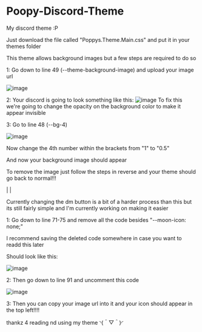 # Poopy-Discord-Theme
My discord theme :P

Just download the file called "Poppys.Theme.Main.css" and put it in your themes folder

This theme allows background images but a few steps are required to do so

1:
Go down to line 49 (--theme-background-image) and upload your image url

![image](https://github.com/user-attachments/assets/7956134f-2d17-4e00-9867-1c9dd9c79fd7)

2:
Your discord is going to look something like this:
![image](https://github.com/user-attachments/assets/633a3d9e-b8bb-4c90-9cda-718a3467f743)
To fix this we're going to change the opacity on the background color to make it appear invisible

3:
Go to line 48 (--bg-4)

![image](https://github.com/user-attachments/assets/98a9cab2-0b32-4613-99de-b7b4807aed18)

Now change the 4th number within the brackets from "1" to "0.5"

And now your background image should appear

To remove the image just follow the steps in reverse and your theme should go back to normal!!!

|
|

Currently changing the dm button is a bit of a harder process than this but its still fairly simple and I'm currently working on making it easier

1:
Go down to line 71-75 and remove all the code besides "--moon-icon: none;"

I recommend saving the deleted code somewhere in case you want to readd this later

Should look like this:

![image](https://github.com/user-attachments/assets/2bf77159-e794-4170-8b35-8d95e8b5ec40)

2:
Then go down to line 91 and uncomment this code

![image](https://github.com/user-attachments/assets/c00f8e89-a2f4-4894-b512-f0d5d55b4366)

3:
Then you can copy your image url into it and your icon should appear in the top left!!!!

thankz 4 reading nd using my theme ◝(＾▽＾)◜
